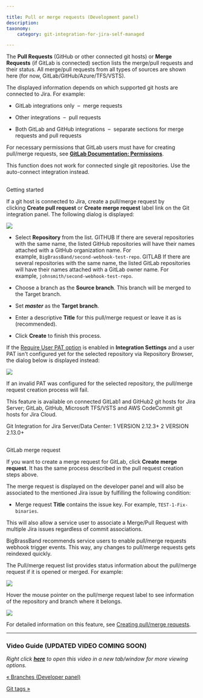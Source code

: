 ```yaml
---

title: Pull or merge requests (Development panel)
description:
taxonomy:
    category: git-integration-for-jira-self-managed

---
```

The **Pull Requests** (GitHub or other connected git hosts) or **Merge Requests** (if GitLab is connected) section lists the merge/pull requests and their status. All merge/pull requests from all types of sources are shown here (for now, GitLab/GitHub/Azure/TFS/VSTS).

The displayed information depends on which supported git hosts are connected to Jira. For example:

*   GitLab integrations only  –  merge requests

*   Other integrations  –  pull requests

*   Both GitLab and GitHub integrations  –  separate sections for merge requests and pull requests


For necessary permissions that GitLab users must have for creating pull/merge requests, see [**GitLab Documentation: Permissions**](https://docs.gitlab.com/ee/user/permissions.html).

This function does not work for connected single git repositories. Use the auto-connect integration instead.

##
Getting started

If a git host is connected to Jira, create a pull/merge request by clicking **Create pull request** or **Create merge request** label link on the Git integration panel. The following dialog is displayed:

![](https://bigbrassband.atlassian.net/wiki/download/thumbnails/1930399144/jira-server-issue-create-pull-request-dialog.png?version=1&modificationDate=1630642922913&cacheVersion=1&api=v2&width=544&height=282)

*   Select **Repository** from the list.
    GITHUB If there are several repositories with the same name, the listed GitHub repositories will have their names attached with a GitHub organization name. For example, `BigBrassBand/second-webhook-test-repo`.
    GITLAB If there are several repositories with the same name, the listed GitLab repositories will have their names attached with a GitLab owner name. For example, `johnsmith/second-webhook-test-repo`.

*   Choose a branch as the **Source branch**. This branch will be merged to the Target branch.

*   Set _**master**_ as the **Target branch**.

*   Enter a descriptive **Title** for this pull/merge request or leave it as is (recommended).

*   Click **Create** to finish this process.



If the [Require User PAT option](/wiki/spaces/GIJDC/pages/317390849) is enabled in **Integration Settings** and a user PAT isn't configured yet for the selected repository via Repository Browser, the dialog below is displayed instead:

![](https://bigbrassband.atlassian.net/wiki/download/thumbnails/1930399144/jira-server-issue-create-pull-req-dlg-cfg-pat.png?version=1&modificationDate=1630642923158&cacheVersion=1&api=v2&width=544&height=272)

If an invalid PAT was configured for the selected repository, the pull/merge request creation process will fail.

This feature is available on connected GitLab1 and GitHub2 git hosts for Jira Server; GitLab, GitHub, Microsoft TFS/VSTS and AWS CodeCommit git hosts for Jira Cloud.

Git Integration for Jira Server/Data Center:
1 VERSION 2.12.3+
2 VERSION 2.13.0+

##
GitLab merge request

If you want to create a merge request for GitLab, click **Create merge request**. It has the same process described in the pull request creation steps above.

The merge request is displayed on the developer panel and will also be associated to the mentioned Jira issue by fulfilling the following condition:

*   Merge request **Title** contains the issue key. For example, `TEST-1-Fix-binaries`.


This will also allow a service user to associate a Merge/Pull Request with multiple Jira issues regardless of commit associations.

BigBrassBand recommends service users to enable pull/merge requests webhook trigger events. This way, any changes to pull/merge requests gets reindexed quickly.


The Pull/merge request list provides status information about the pull/merge request if it is opened or merged. For example:

![](https://bigbrassband.atlassian.net/wiki/download/attachments/1930399144/dev-panel-pull-req-example.png?version=1&modificationDate=1630642923880&cacheVersion=1&api=v2)


Hover the mouse pointer on the pull/merge request label to see information of the repository and branch where it belongs.

![](https://bigbrassband.atlassian.net/wiki/download/attachments/1930399144/dev-panel-pull-req-example-hover.png?version=1&modificationDate=1630642924123&cacheVersion=1&api=v2)

For detailed information on this feature, see [Creating pull/merge requests](/wiki/spaces/GIJDC/pages/1932460359).

* * *

### Video Guide (UPDATED VIDEO COMING SOON)

_Right click_ [_**here**_](https://bigbrassband.wistia.com/medias/1jwzeex5qa) _to open this video in a new tab/window for more viewing options._

[« Branches (Developer panel)](/wiki/spaces/GIJDC/pages/1930399090)

[Git tags »](/git-integration-for-jira-self-managed/Git-tags)

